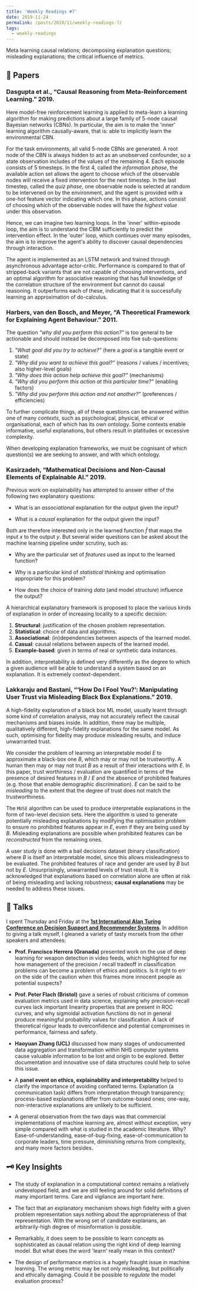 ```yaml
---
title: 'Weekly Readings #7'
date: 2019-11-24
permalink: /posts/2019/11/weekly-readings-7/
tags:
  - weekly-readings
---
```


Meta learning causal relations; decomposing explanation questions; misleading explanations; the critical influence of metrics.

## 📝 Papers

### Dasgupta et al., “Causal Reasoning from Meta-Reinforcement Learning.” 2019.

Here model-free reinforcement learning is applied to meta-learn a learning algorithm for making predictions about a large family of $5$-node causal Bayesian networks (CBNs). In particular, the aim is to make the 'inner' learning algorithm causally-aware, that is: able to implicitly learn the environmental CBN. 

For the task environments, all valid $5$-node CBNs are generated. A root node of the CBN is always hidden to act as an unobserved confounder, so a state observation includes of the values of the remaining $4$. Each episode consists of $5$ timesteps. In the first $4$, called the *information phase*, the available action set allows the agent to choose which of the observable nodes will receive a fixed intervention for the next timestep. In the last timestep, called the *quiz phase*, one observable node is selected at random to be intervened on by the environment, and the agent is provided with a one-hot feature vector indicating which one. In this phase, actions consist of choosing which of the observable nodes will have the *highest value* under this observation. 

Hence, we can imagine two learning loops. In the 'inner' within-episode loop, the aim is to understand the CBM sufficiently to predict the intervention effect. In the 'outer' loop, which continues over many episodes, the aim is to improve the agent's ability to discover causal dependencies through interaction.

The agent is implemented as an LSTM network and trained through asynchronous advantage actor-critic. Performance is compared to that of stripped-back variants that are not capable of choosing interventions, and an optimal algorithm for associative reasoning that has full knowledge of the correlation structure of the environment but cannot do causal reasoning. It outperforms each of these, indicating that it is successfully learning an approximation of do-calculus. 

### Harbers, van den Bosch, and Meyer, “A Theoretical Framework for Explaining Agent Behaviour.” 2011.

The question *"why did you perform this action?"* is too general to be actionable and should instead be decomposed into five sub-questions:

1. *"What goal did you try to achieve?"* (here a *goal* is a tangible event or state)
2. *"Why did you want to achieve this goal?"* (reasons / values / incentives; also higher-level goals)
3. *"Why does this action help achieve this goal?"* (mechanisms)
4. *"Why did you perform this action at this particular time?"* (enabling factors)
5. *"Why did you perform this action and not another?"* (preferences / efficiencies)

To further complicate things, all of these questions can be answered within one of many *contexts*, such as psychological, physical, ethical or organisational, each of which has its own ontology. Some contexts enable informative, useful explanations, but others result in platitudes or excessive complexity.

When developing explanation frameworks, we must be cognisant of which question(s) we are seeking to answer, and with which ontology. 

### Kasirzadeh, “Mathematical Decisions and Non-Causal Elements of Explainable AI.” 2019.

Previous work on explainability has attempted to answer either of the following two explanatory questions:

- What is an *associational* explanation for the output given the input?

- What is a *causal* explanation for the output given the input? 


Both are therefore interested only in the learned function $\hat{f}$ that maps the input $x$ to the output $y$. But several wider questions can be asked about the machine learning pipeline under scrutiny, such as:

- Why are the particular set of *features* used as input to the learned function?

- Why is a particular kind of *statistical thinking* and optimisation appropriate for this problem?

- How does the choice of training *data* (and model *structure*) influence the output?


A hierarchical explanatory framework is proposed to place the various kinds of explanation in order of increasing locality to a specific decision:

1. **Structural**: justification of the chosen problem representation.
2. **Statistical**: choice of data and algorithms.
3. **Associational**: (in)dependencies between aspects of the learned model.
4. **Casual**: causal relations between aspects of the learned model.
5. **Example-based**: given in terms of real or synthetic data instances.

In addition, interpretability is defined very differently as the degree to which a given audience will be able to understand a system based on an explanation. It is extremely context-dependent.

### Lakkaraju and Bastani, “‘How Do I Fool You?’: Manipulating User Trust via Misleading Black Box Explanations.” 2019.

A high-fidelity explanation of a black box ML model, usually learnt through some kind of correlation analysis, may not accurately reflect the causal mechanisms and biases inside. In addition, there may be multiple, qualitatively different, high-fidelity explanations for the same model. As such, optimising for fidelity may produce misleading results, and induce unwarranted trust.

We consider the problem of learning an interpretable model $E$ to approximate a black-box one $B$, which may or may not be trustworthy. A human then may or may not trust $B$ as a result of their interactions with $E$. In this paper, trust worthiness / evaluation are quantified in terms of the presence of desired features in $B$ / $E$ and the absence of prohibited features (e.g. those that enable demographic discrimination). $E$ can be said to be *misleading* to the extent that the degree of trust does not match the trustworthiness. 

The `MUSE` algorithm can be used to produce interpretable explanations in the form of two-level decision sets. Here the algorithm is used to generate potentially misleading explanations by modifying the optimisation problem to ensure no prohibited features appear in $E$, even if they are being used by $B$. Misleading explanations are possible when prohibited features can be *reconstructed* from the remaining ones.

A user study is done with a bail decisions dataset (binary classification) where $B$ is itself an interpretable model, since this allows misleadingness to be evaluated. The prohibited features of race and gender are used by $B$ but not by $E$. Unsurprisingly, unwarranted levels of trust result. It is acknowledged that explanations based on correlation alone are often at risk of being misleading and lacking robustness; **causal explanations** may be needed to address these issues.

## 🎤 Talks

I spent Thursday and Friday at the **[1st International Alan Turing Conference on Decision Support and Recommender Systems](https://dsrs-turing.github.io/)**. In addition to giving a talk myself, I gleaned a variety of tasty morsels from the other speakers and attendees:

- **Prof.  Francisco Herrera (Granada)** presented work on the use of deep learning for weapon detection in video feeds, which highlighted for me how management of the precision / recall tradeoff in classification problems can become a problem of ethics and politics. Is it right to err on the side of the caution when this frames more innocent people as potential suspects?

- **Prof. Peter Flach (Bristol)** gave a series of robust criticisms of common evaluation metrics used in data science, explaining why precision-recall curves lack important linearity properties that are present in ROC curves, and why sigmoidal activation functions do not in general produce meaningful probability values for classification. A lack of theoretical rigour leads to overconfidence and potential compromises in performance, fairness and safety.
- **Haoyuan Zhang (UCL)** discussed how many stages of undocumented data aggregation and transformation within NHS computer systems cause valuable information to be lost and origin to be explored. Better documentation and innovative use of data structures could help to solve this issue.
- A **panel event on ethics, explainability and interpretability** helped to clarify the importance of avoiding conflated terms. Explanation (a communication task) differs from interpretation through transparency; process-based explanations differ from outcome-based ones; one-way, non-interactive explanations are unlikely to be sufficient.

- A general observation from the two days was that commercial implementations of machine learning are, almost without exception, very simple compared with what is studied in the academic literature. Why? Ease-of-understanding, ease-of-bug-fixing, ease-of-communication to corporate leaders, time pressure, diminishing returns from complexity, and many more factors besides.

## 🗝️  Key Insights

- The study of explanation in a computational context remains a relatively undeveloped field, and we are still feeling around for solid definitions of many important terms. Care and vigilance are important here.
- The fact that an explanatory mechanism shows high fidelity with a given problem representation says nothing about the appropriateness of that representation. With the wrong set of candidate explanans, an arbitrarily-high degree of misinformation is possible.
- Remarkably, it does seem to be possible to learn concepts as sophisticated as causal relation using the right kind of deep learning model. But what does the word 'learn' really mean in this context?

- The design of performance metrics is a hugely fraught issue in machine learning. The wrong metric may be not only misleading, but politically and ethically damaging. Could it be possible to *regulate* the model evaluation process?